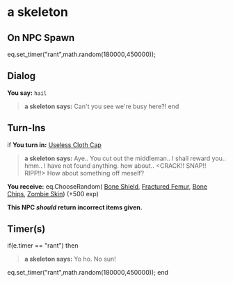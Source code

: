 # a skeleton
## On NPC Spawn

eq.set_timer("rant",math.random(180000,450000));
## Dialog

**You say:** `hail`



>**a skeleton says:** Can't you see we're busy here?!
end

## Turn-Ins



if **You turn in:** [Useless Cloth Cap](/item/13894)


>**a skeleton says:** Aye.. You cut out the middleman..  I shall reward you.. hmm..  I have not found anything. how about..  <CRACK!! SNAP!! RIPP!!>  How about something off meself?


 **You receive:** eq.ChooseRandom( [Bone Shield](/item/9304), [Fractured Femur](/item/12195), [Bone Chips](/item/13073), [Zombie Skin](/item/13074)) (+500 exp)

**This NPC *should* return incorrect items given.**

## Timer(s)

if(e.timer == "rant") then


>**a skeleton says:** Yo ho. No sun!


eq.set_timer("rant",math.random(180000,450000));
end
